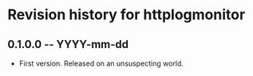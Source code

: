 # Revision history for httplogmonitor

## 0.1.0.0 -- YYYY-mm-dd

* First version. Released on an unsuspecting world.
